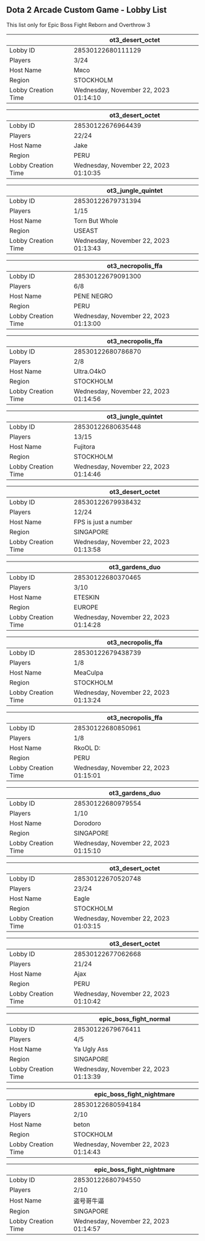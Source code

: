 ## Dota 2 Arcade Custom Game - Lobby List

This list only for Epic Boss Fight Reborn and Overthrow 3

|  | ot3_desert_octet |
| ------ | ------ |
| Lobby ID | 28530122680111129 |
| Players | 3/24 |
| Host Name | Мясо |
| Region | STOCKHOLM |
| Lobby Creation Time | Wednesday, November 22, 2023 01:14:10 |


|  | ot3_desert_octet |
| ------ | ------ |
| Lobby ID | 28530122676964439 |
| Players | 22/24 |
| Host Name | Jake |
| Region | PERU |
| Lobby Creation Time | Wednesday, November 22, 2023 01:10:35 |


|  | ot3_jungle_quintet |
| ------ | ------ |
| Lobby ID | 28530122679731394 |
| Players | 1/15 |
| Host Name | Torn But Whole |
| Region | USEAST |
| Lobby Creation Time | Wednesday, November 22, 2023 01:13:43 |


|  | ot3_necropolis_ffa |
| ------ | ------ |
| Lobby ID | 28530122679091300 |
| Players | 6/8 |
| Host Name | PENE  NEGRO |
| Region | PERU |
| Lobby Creation Time | Wednesday, November 22, 2023 01:13:00 |


|  | ot3_necropolis_ffa |
| ------ | ------ |
| Lobby ID | 28530122680786870 |
| Players | 2/8 |
| Host Name | Ultra.O4kO |
| Region | STOCKHOLM |
| Lobby Creation Time | Wednesday, November 22, 2023 01:14:56 |


|  | ot3_jungle_quintet |
| ------ | ------ |
| Lobby ID | 28530122680635448 |
| Players | 13/15 |
| Host Name | Fujitora |
| Region | STOCKHOLM |
| Lobby Creation Time | Wednesday, November 22, 2023 01:14:46 |


|  | ot3_desert_octet |
| ------ | ------ |
| Lobby ID | 28530122679938432 |
| Players | 12/24 |
| Host Name | FPS is just a number |
| Region | SINGAPORE |
| Lobby Creation Time | Wednesday, November 22, 2023 01:13:58 |


|  | ot3_gardens_duo |
| ------ | ------ |
| Lobby ID | 28530122680370465 |
| Players | 3/10 |
| Host Name | ETESKIN |
| Region | EUROPE |
| Lobby Creation Time | Wednesday, November 22, 2023 01:14:28 |


|  | ot3_necropolis_ffa |
| ------ | ------ |
| Lobby ID | 28530122679438739 |
| Players | 1/8 |
| Host Name | MeaCulpa |
| Region | STOCKHOLM |
| Lobby Creation Time | Wednesday, November 22, 2023 01:13:24 |


|  | ot3_necropolis_ffa |
| ------ | ------ |
| Lobby ID | 28530122680850961 |
| Players | 1/8 |
| Host Name | RkoOL D: |
| Region | PERU |
| Lobby Creation Time | Wednesday, November 22, 2023 01:15:01 |


|  | ot3_gardens_duo |
| ------ | ------ |
| Lobby ID | 28530122680979554 |
| Players | 1/10 |
| Host Name | Dorodoro |
| Region | SINGAPORE |
| Lobby Creation Time | Wednesday, November 22, 2023 01:15:10 |


|  | ot3_desert_octet |
| ------ | ------ |
| Lobby ID | 28530122670520748 |
| Players | 23/24 |
| Host Name | Eagle |
| Region | STOCKHOLM |
| Lobby Creation Time | Wednesday, November 22, 2023 01:03:15 |


|  | ot3_desert_octet |
| ------ | ------ |
| Lobby ID | 28530122677062668 |
| Players | 21/24 |
| Host Name | Ajax |
| Region | PERU |
| Lobby Creation Time | Wednesday, November 22, 2023 01:10:42 |


|  | epic_boss_fight_normal |
| ------ | ------ |
| Lobby ID | 28530122679676411 |
| Players | 4/5 |
| Host Name | Ya Ugly Ass |
| Region | SINGAPORE |
| Lobby Creation Time | Wednesday, November 22, 2023 01:13:39 |


|  | epic_boss_fight_nightmare |
| ------ | ------ |
| Lobby ID | 28530122680594184 |
| Players | 2/10 |
| Host Name | beton |
| Region | STOCKHOLM |
| Lobby Creation Time | Wednesday, November 22, 2023 01:14:43 |


|  | epic_boss_fight_nightmare |
| ------ | ------ |
| Lobby ID | 28530122680794550 |
| Players | 2/10 |
| Host Name | 盗号哥牛逼 |
| Region | SINGAPORE |
| Lobby Creation Time | Wednesday, November 22, 2023 01:14:57 |


